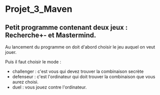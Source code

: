 # Projet_3_Maven

## Petit programme contenant deux jeux : Recherche+- et Mastermind.

<p>
Au lancement du programme on doit d'abord choisir le jeu auquel on veut jouer.	
</p>
<p>
Puis il faut choisir le mode : <br>
<ul>
	<li>challenger : c'est vous qui devez trouver la combinaison secrète</li>
	<li>defenseur : c'est l'ordinateur qui doit trouver la combinaison que vous aurez choisi.</li>
	<li>duel : vous jouez contre l'ordinateur. </li>
</ul>
</p>

